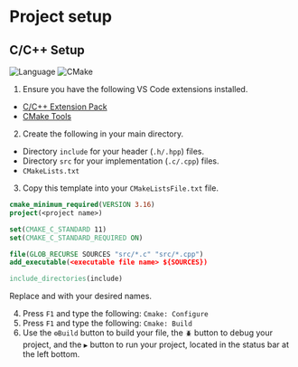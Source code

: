 # Project setup

## C/C++ Setup
![Language](https://img.shields.io/badge/language-C/C++-brightgreen)
![CMake](https://img.shields.io/badge/build-CMake-blue)
1. Ensure you have the following VS Code extensions installed.
- [C/C++ Extension Pack](https://marketplace.visualstudio.com/items?itemName=ms-vscode.cpptools-extension-pack)
- [CMake Tools](https://marketplace.visualstudio.com/items?itemName=ms-vscode.cmake-tools)
2. Create the following in your main directory.
- Directory `include` for your header (`.h/.hpp`) files.
- Directory `src` for your implementation (`.c/.cpp`) files.
- `CMakeLists.txt`
3. Copy this template into your `CMakeListsFile.txt` file.
```cmake
cmake_minimum_required(VERSION 3.16)
project(<project name>)

set(CMAKE_C_STANDARD 11)
set(CMAKE_C_STANDARD_REQUIRED ON)

file(GLOB_RECURSE SOURCES "src/*.c" "src/*.cpp")
add_executable(<executable file name> ${SOURCES})

include_directories(include)
```
Replace <project name> and <executable file name> with your desired names.

4. Press `F1` and type the following: `Cmake: Configure`
5. Press `F1` and type the following: `Cmake: Build`
6. Use the `⚙️Build` button to build your file, the `🪲` button to debug your project, and the `▶️` button to run your project, located in the status bar at the left bottom.
